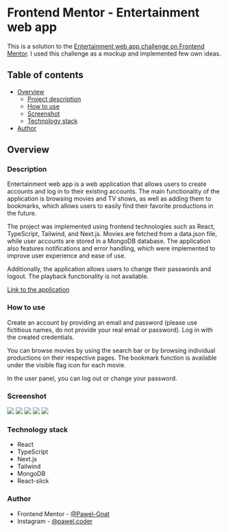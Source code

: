 # Frontend Mentor - Entertainment web app

This is a solution to the [Entertainment web app challenge on Frontend Mentor](https://www.frontendmentor.io/challenges/entertainment-web-app-J-UhgAW1X). I used this challenge as a mockup and implemented few own ideas.

## Table of contents

- [Overview](#overview)
  - [Project description](#description)
  - [How to use](#how-to-use)
  - [Screenshot](#screenshot)
  - [Technology stack](#technology-stack)
- [Author](#author)

## Overview

### Description

Entertainment web app is a web application that allows users to create accounts and log in to their existing accounts. The main functionality of the application is browsing movies and TV shows, as well as adding them to bookmarks, which allows users to easily find their favorite productions in the future.

The project was implemented using frontend technologies such as React, TypeScript, Tailwind, and Next.js. Movies are fetched from a data.json file, while user accounts are stored in a MongoDB database. The application also features notifications and error handling, which were implemented to improve user experience and ease of use.

Additionally, the application allows users to change their passwords and logout. The playback functionality is not available.

[Link to the application](https://frontend-mentor-entertainment-web-app.vercel.app/)

### How to use

Create an account by providing an email and password (please use fictitious names, do not provide your real email or password). Log in with the created credentials.

You can browse movies by using the search bar or by browsing individual productions on their respective pages. The bookmark function is available under the visible flag icon for each movie.

In the user panel, you can log out or change your password.

### Screenshot

![](./screenshots/screenshot1.jpg)
![](./screenshots/screenshot2.jpg)
![](./screenshots/screenshot3.jpg)
![](./screenshots/screenshot4.jpg)
![](./screenshots/screenshot5.jpg)

### Technology stack

- React
- TypeScript
- Next.js
- Tailwind
- MongoDB
- React-slick

### Author

- Frontend Mentor - [@Pawel-Gnat](https://www.frontendmentor.io/profile/Pawel-Gnat)
- Instagram - [@pawel.coder](https://www.instagram.com/pawel.coder/)
